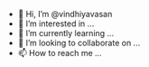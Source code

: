 - 👋 Hi, I’m @vindhiyavasan
- 👀 I’m interested in ...
- 🌱 I’m currently learning ...
- 💞️ I’m looking to collaborate on ...
- 📫 How to reach me ...

<!---
vindhiyavasan/vindhiyavasan is a ✨ special ✨ repository because its `README.md` (this file) appears on your GitHub profile.
You can click the Preview link to take a look at your changes.
--->
